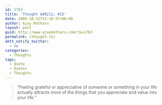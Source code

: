 ```yaml
---
id: 1763
title: 'Thought &#8211; #15'
date: 2009-10-22T15:18:57+00:00
author: Ajay Matharu
layout: post
guid: http://www.ajaymatharu.com/?p=1763
permalink: /thought-15/
aktt_notify_twitter:
  - no
categories:
  - Thoughts
tags:
  - Quote
  - Quotes
  - Thoughts
---
```

> <div>
>   &#8220;Feeling grateful or appreciative of someone or something in your life actually attracts more of the things that you appreciate and value into your life.&#8221;
> </div>